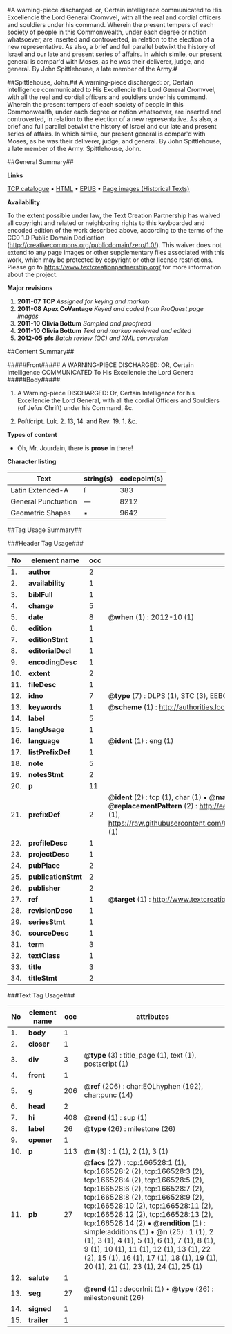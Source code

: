 #A warning-piece discharged: or, Certain intelligence communicated to His Excellencie the Lord General Cromvvel, with all the real and cordial officers and souldiers under his command. Wherein the present tempers of each society of people in this Commonwealth, under each degree or notion whatsoever, are inserted and controverted, in relation to the election of a new representative. As also, a brief and full parallel betwixt the history of Israel and our late and present series of affairs. In which simile, our present general is compar'd with Moses, as he was their deliverer, judge, and general. By John Spittlehouse, a late member of the Army.#

##Spittlehouse, John.##
A warning-piece discharged: or, Certain intelligence communicated to His Excellencie the Lord General Cromvvel, with all the real and cordial officers and souldiers under his command. Wherein the present tempers of each society of people in this Commonwealth, under each degree or notion whatsoever, are inserted and controverted, in relation to the election of a new representative. As also, a brief and full parallel betwixt the history of Israel and our late and present series of affairs. In which simile, our present general is compar'd with Moses, as he was their deliverer, judge, and general. By John Spittlehouse, a late member of the Army.
Spittlehouse, John.

##General Summary##

**Links**

[TCP catalogue](http://www.ota.ox.ac.uk/tcp/)  • 
[HTML](http://tei.it.ox.ac.uk/tcp/Texts-HTML/free/A93/A93704.html)  • 
[EPUB](http://tei.it.ox.ac.uk/tcp/Texts-EPUB/free/A93/A93704.epub) • 
[Page images (Historical Texts)](https://historicaltexts.jisc.ac.uk/eebo-99863520e)

**Availability**

To the extent possible under law, the Text Creation Partnership has waived all copyright and related or neighboring rights to this keyboarded and encoded edition of the work described above, according to the terms of the CC0 1.0 Public Domain Dedication (http://creativecommons.org/publicdomain/zero/1.0/). This waiver does not extend to any page images or other supplementary files associated with this work, which may be protected by copyright or other license restrictions. Please go to https://www.textcreationpartnership.org/ for more information about the project.

**Major revisions**

1. __2011-07__ __TCP__ *Assigned for keying and markup*
1. __2011-08__ __Apex CoVantage__ *Keyed and coded from ProQuest page images*
1. __2011-10__ __Olivia Bottum__ *Sampled and proofread*
1. __2011-10__ __Olivia Bottum__ *Text and markup reviewed and edited*
1. __2012-05__ __pfs__ *Batch review (QC) and XML conversion*

##Content Summary##

#####Front#####
A WARNING-PIECE DISCHARGED: OR, Certain Intelligence COMMUNICATED To His Excellencie the Lord Genera
#####Body#####

1. A Warning-piece DISCHARGED: Or, Certain Intelligence for his Excellencie the Lord General, with all the cordial Officers and Souldiers (of Jeſus Chriſt) under his Command, &c.

1. Poſtſcript. Luk. 2. 13, 14. and Rev. 19. 1. &c.

**Types of content**

  * Oh, Mr. Jourdain, there is **prose** in there!

**Character listing**


|Text|string(s)|codepoint(s)|
|---|---|---|
|Latin Extended-A|ſ|383|
|General Punctuation|—|8212|
|Geometric Shapes|▪|9642|

##Tag Usage Summary##

###Header Tag Usage###

|No|element name|occ|attributes|
|---|---|---|---|
|1.|__author__|2||
|2.|__availability__|1||
|3.|__biblFull__|1||
|4.|__change__|5||
|5.|__date__|8| @__when__ (1) : 2012-10 (1)|
|6.|__edition__|1||
|7.|__editionStmt__|1||
|8.|__editorialDecl__|1||
|9.|__encodingDesc__|1||
|10.|__extent__|2||
|11.|__fileDesc__|1||
|12.|__idno__|7| @__type__ (7) : DLPS (1), STC (3), EEBO-CITATION (1), PROQUEST (1), VID (1)|
|13.|__keywords__|1| @__scheme__ (1) : http://authorities.loc.gov/ (1)|
|14.|__label__|5||
|15.|__langUsage__|1||
|16.|__language__|1| @__ident__ (1) : eng (1)|
|17.|__listPrefixDef__|1||
|18.|__note__|5||
|19.|__notesStmt__|2||
|20.|__p__|11||
|21.|__prefixDef__|2| @__ident__ (2) : tcp (1), char (1)  •  @__matchPattern__ (2) : ([0-9\-]+):([0-9IVX]+) (1), (.+) (1)  •  @__replacementPattern__ (2) : http://eebo.chadwyck.com/downloadtiff?vid=$1&page=$2 (1), https://raw.githubusercontent.com/textcreationpartnership/Texts/master/tcpchars.xml#$1 (1)|
|22.|__profileDesc__|1||
|23.|__projectDesc__|1||
|24.|__pubPlace__|2||
|25.|__publicationStmt__|2||
|26.|__publisher__|2||
|27.|__ref__|1| @__target__ (1) : http://www.textcreationpartnership.org/docs/. (1)|
|28.|__revisionDesc__|1||
|29.|__seriesStmt__|1||
|30.|__sourceDesc__|1||
|31.|__term__|3||
|32.|__textClass__|1||
|33.|__title__|3||
|34.|__titleStmt__|2||


###Text Tag Usage###

|No|element name|occ|attributes|
|---|---|---|---|
|1.|__body__|1||
|2.|__closer__|1||
|3.|__div__|3| @__type__ (3) : title_page (1), text (1), postscript (1)|
|4.|__front__|1||
|5.|__g__|206| @__ref__ (206) : char:EOLhyphen (192), char:punc (14)|
|6.|__head__|2||
|7.|__hi__|408| @__rend__ (1) : sup (1)|
|8.|__label__|26| @__type__ (26) : milestone (26)|
|9.|__opener__|1||
|10.|__p__|113| @__n__ (3) : 1 (1), 2 (1), 3 (1)|
|11.|__pb__|27| @__facs__ (27) : tcp:166528:1 (1), tcp:166528:2 (2), tcp:166528:3 (2), tcp:166528:4 (2), tcp:166528:5 (2), tcp:166528:6 (2), tcp:166528:7 (2), tcp:166528:8 (2), tcp:166528:9 (2), tcp:166528:10 (2), tcp:166528:11 (2), tcp:166528:12 (2), tcp:166528:13 (2), tcp:166528:14 (2)  •  @__rendition__ (1) : simple:additions (1)  •  @__n__ (25) : 1 (1), 2 (1), 3 (1), 4 (1), 5 (1), 6 (1), 7 (1), 8 (1), 9 (1), 10 (1), 11 (1), 12 (1), 13 (1), 22 (2), 15 (1), 16 (1), 17 (1), 18 (1), 19 (1), 20 (1), 21 (1), 23 (1), 24 (1), 25 (1)|
|12.|__salute__|1||
|13.|__seg__|27| @__rend__ (1) : decorInit (1)  •  @__type__ (26) : milestoneunit (26)|
|14.|__signed__|1||
|15.|__trailer__|1||
